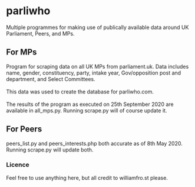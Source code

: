# parliwho

Multiple programmes for making use of publically available data around UK Parliament, Peers, and MPs.

<h2>For MPs</h2>
Program for scraping data on all UK MPs from parliament.uk. Data includes name, gender, constituency, party, intake year, Gov/opposition post and department, and Select Committees.
<br><br>
This data was used to create the database for parliwho.com.
<br><br>
The results of the program as executed on 25th September 2020 are available in all_mps.py. Running scrape.py will of course update it.

<h2>For Peers</h2>
peers_list.py and peers_interests.php both accurate as of 8th May 2020. Running scrape.py will update both.

<h3>Licence</h3>
Feel free to use anything here, but all credit to williamfro.st please.
